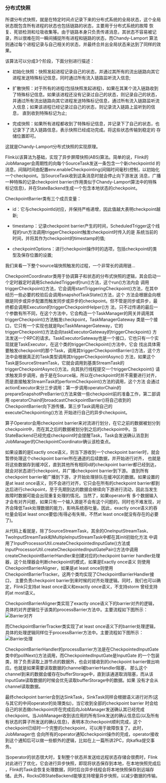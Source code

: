 ### 分布式快照

所谓分布式快照，就是在特定时间点记录下来的分布式系统的全局状态，这个全局状态既包含所有进程的状态也包括链路的状态，主要用于分布式系统的故障
恢复、死锁检测和垃圾收集等。由于链路本身只负责传递消息，其状态不容易被记录，所以很难在同一瞬间捕捉所有进程和链路的状态，而Chandy-Lamport
算法则通过每个进程记录与自己相关的状态，并最终合并出全局状态来达到了同样的效果。

该算法可以分成3个阶段，下面分别进行描述：
  * 初始化快照：快照发起进程记录自己的状态，并通过其所有的流出链路向其它进程发送特殊标记信息，同时通过所有流入链路监听流入信息;

  * 扩散快照：对于所有的进程(包括快照发起进程)，如果在其某个流入链路收到了特殊标记信息。如果该进程还没有记录过自己的状态，则记录自己的状态，
  并通过所有流出链路向其它进程发送特殊标记信息，通过所有流入链路监听流入信息；如果该进程已经记录过自己的状态，则记录流入链路上监听到的信息，
  直到收到特殊标记为止;

  * 完成快照：如果所有进程都收到了特殊标记信息，并记录下了自己的状态，也记录下了流入链路信息，表示快照已经成功完成。将这些状态传输到稳定的
  存储位置即可。

这就是Chandy-Lamport分布式快照的实现原理。

Flink以该算法为基础，实现了异步屏障快照(ABS)算法。简单的说，Flink的JobManager会周期性的向每个SourceTask发送一条包含一个新checkpointId
的消息，间隔时间由配置env.enableCheckpointing(间隔时间毫秒)控制，以初始化一个checkpoint。当SourceTask收到这条消息时就会停止向下游发送
消息，广播一种特殊的记录checkpoint barrier(作用类似于Chandy-Lamport算法中的特殊标记信息)，并在StateBackend生成一个包含本地状态的checkpoint。

CheckpointBarrier类有三个成员变量：
  * id：它与checkpointId对应，并保持严格递增，因此值越大表明checkpoint越新;

  * timestamp：记录checkpoint barrier产生的时间，ScheduledTrigger这个线程的run方法调用triggerCheckpoint触发checkpoint时传入的是
  系统当前的时间，并将其作为checkpoint的timestamp的值;

  * checkpointOptions：进行checkpoint操作时的选项，包括checkpoint的类型及保存位置的设置;

我们来看一下整个source端快照触发的过程，一个非常长的调用链...

CheckpointCoordinator类用于协调算子和状态的分布式快照的逻辑，其会启动一个定时器定时调用ScheduledTrigger的run()方法，这个run()方法内会
调用triggerCheckpoint()方法，它会调用startTriggeringCheckpoint()方法，在其中经历一些必要的校验后会调用snapshotTaskState()方法，这个
方法会根据会向根据是同步或异步配置而触发同步或异步的checkpoint。但不管是同步或异步，最终都会调用Execution的triggerCheckpointHelper()方
法，只不过传递的最后一个参数有所不同，在这个方法中，它会构造一个TaskManager的网关并调用其triggerCheckpoint()方法触发checkpoint，TaskManagerGateway
类是一个接口，它只有一个实现也就是RpcTaskManagerGateway，它的triggerCheckpoint()方法会向taskExecutorGateway的triggerCheckpoint()
方法发送一个RPC的请求。TaskExecutorGateway也是一个接口，它也只有一个实现就是TaskExecutor，在这个类的triggerCheckpoint()方法中，它会
找出具体需要触发checkpoint的那个Task，调用其triggerCheckpointBarrier()方法，这个方法中会根据真正的Task类型调用其triggerCheckpointAsync()
方法，如果这个Task是SourceStreamTask，它就会调用到基类StreamTask的triggerCheckpointAsync()方法，向其执行线程提交一个triggerCheckpoint()
请求触发异步调用，由于是在Source端，所以在checkpoint时并不需要进行对齐，而是直接触发StreamTask的performCheckpoint()方法的调用，这个方法
会通过actionExecutor来分三步调用：第一步调用operatorChain的prepareSnapshotPreBarrier()方法来做一些checkpoint前的准备工作，第二部调用
operatorChain的broadcastCheckpointBarrier()将自己收到的CheckpointBarrier向下游传播，第三步Task调用自己的executeCheckpointing()方法
开始进行自己的异步checkpoint。

算子Operator会用checkpoint barrier来对流进行划分，在它之前的数据被划分到checkpoint中，而在其之后的数据被划分到之后的checkpoint中。当
StateBackend已经完成checkpoint时会提醒Task，Task会发送确认消息到JobManager的CheckpointCoordinator确认该检查点。

如果设置的是Exactly once语义，则当下游收到一个checkpoint barrier时，就会暂停处理这个checkpoint barrier所在通道的后续数据，并开始进行对齐，
也就是将这些数据存到缓冲区，直到其他所有相同id的checkpoint barrier都已经到达，就会对状态进行checkpoint，并广播checkpoint barrier到下游。
直到所有checkpoint barrier被广播到下游，才开始处理排队在缓冲区的数据。如果设置的是at least once语义，则不会进行对齐，它只会在所有的checkpoint
barrier都到达后进行checkpoint，至于先期到达的数据会继续向下游进行流动，因此当发生故障时数据可能会出现重复处理的情况。当然了，如果operator有
多个数据输入才会有对齐问题，如果只有一个输入源是不会有这个问题的。同时也不难发现，对齐会降低Task处理数据的能力，影响系统吞吐量。因此，exactly
once语义的吞吐量会较at least once要低(有得必有失嘛，不然at least once就没有存在的必要了)。

从代码上看就是，除了SourceStreamTask，其余的OneInputStreamTask、TwoInputStreamTask和MultipleInputStreamTask中都在其init初始化方法
中调用了InputProcessorUtil.createCheckpointedInputGate()方法或InputProcessorUtil.createCheckpointedInputGatePair()方法中调用
createCheckpointBarrierHandler来创建对应的checkpoint barrier handler处理器，这个处理器会判断checkpoint的模式，如果是Exactly once语义
则使用CheckpointBarrierAligner，如果是at least once则使用CheckpointBarrierTracker。这两个类均实现了CheckpointBarrierHandler接口，
主要负责checkpoint barrier到来时候的对齐处理逻辑。同时，我们也可以确定，Flink只支持at least once语义和exactly once语义，不支持storm
曾经支持的at most语义。

CheckpointBarrierAligner类实现了exactly once语义下的barrier对齐的逻辑，具体的对齐逻辑位于该类的processBarrier方法中。主要流程如下图所示：
![Barrier对齐](../images/exactlyonce.png "Barrier对齐")

而CheckpointBarrierTracker类实现了at least once语义下的barrier处理逻辑，具体的处理逻辑同样位于processBarrier方法中。主要流程如下图所示：
![Barrier处理](../images/atleastonce.png "Barrier处理")

CheckpointBarrierHandler的processBarrier方法是在CheckpointedInputGate类中的pollNext()方法调用，而CheckpointedInputGate是InputGate
的一个包装类，除了负责读取上游节点的数据外，也会对接收到的checkpoint barrier做出响应。也就是如果需要读取数据的channel被barrierHandler阻塞，
那么这个channel到来的数据会缓存在bufferStorage中，直到该通道取消阻塞，而从该InputGate读取数据的时候会优先读取bufferStorage中的数据。如果
没有才会从channel读取数据。

最终checkpoint barrier会到达SinkTask，SinkTask同样会根据语义进行对齐(这与其它的中间operator的处理类似)，当它收到全部的checkpoint barrier
时会给自己的状态做checkpoint并在完成后向JobManager发送确认其已经完成checkpoint。当JobManager收到该应用的所有Sink发送的确认信息后(以及所有
有状态的算子所发送的确认信息)，表明本次checkpoint顺利完成，这个checkpoint已经时一个完整的checkpoint，可以用于故障恢复了。此时，JobManager也
会向所有的operator通知checkpoint操作的完成，operator接收到这个通知后可以做一些额外的逻辑，比如在上一篇所讲2PC，向kafka提交事务。

当operator的状态很大时，复制整个状态并发送给远程状态存储会很费时，Flink对此进行了优化，它会进行异步快照，即现将状态保存到本地，在本地快照完成后
，Flink的Task会恢复处理数据，同时后台异步线程会将本地快照保存到远端存储。此外，RocksDBStateBackend能够支持增量异步快照，以减少数据的传输。


